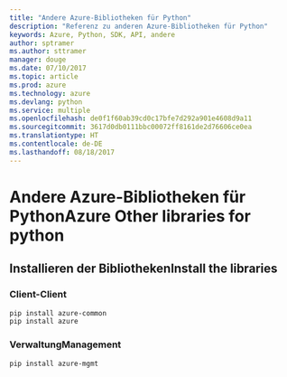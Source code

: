 ```yaml
---
title: "Andere Azure-Bibliotheken für Python"
description: "Referenz zu anderen Azure-Bibliotheken für Python"
keywords: Azure, Python, SDK, API, andere
author: sptramer
ms.author: sttramer
manager: douge
ms.date: 07/10/2017
ms.topic: article
ms.prod: azure
ms.technology: azure
ms.devlang: python
ms.service: multiple
ms.openlocfilehash: de0f1f60ab39cd0c17bfe7d292a901e4608d9a11
ms.sourcegitcommit: 3617d0db0111bbc00072ff8161de2d76606ce0ea
ms.translationtype: HT
ms.contentlocale: de-DE
ms.lasthandoff: 08/18/2017
---
```

# <a name="azure-other-libraries-for-python"></a><span data-ttu-id="720ec-104">Andere Azure-Bibliotheken für Python</span><span class="sxs-lookup"><span data-stu-id="720ec-104">Azure Other libraries for python</span></span>

## <a name="install-the-libraries"></a><span data-ttu-id="720ec-105">Installieren der Bibliotheken</span><span class="sxs-lookup"><span data-stu-id="720ec-105">Install the libraries</span></span>
### <a name="client"></a><span data-ttu-id="720ec-106">Client-</span><span class="sxs-lookup"><span data-stu-id="720ec-106">Client</span></span>

```bash
pip install azure-common
pip install azure
```

### <a name="management"></a><span data-ttu-id="720ec-107">Verwaltung</span><span class="sxs-lookup"><span data-stu-id="720ec-107">Management</span></span>

```bash
pip install azure-mgmt
```
